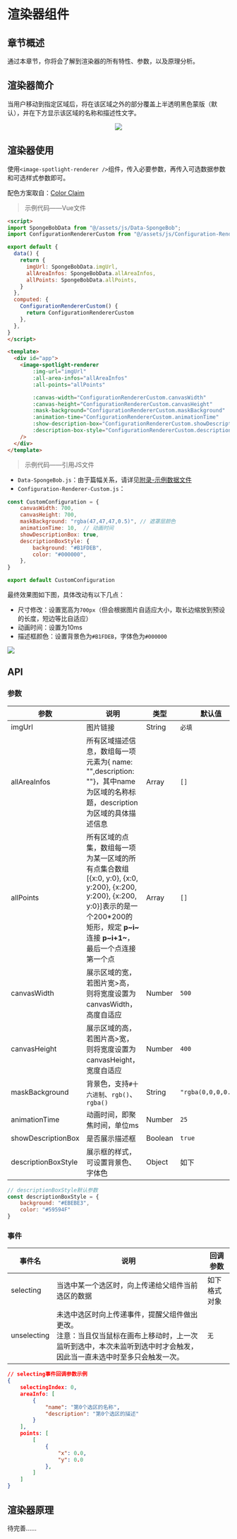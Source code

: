 # 渲染器组件

## 章节概述

通过本章节，你将会了解到渲染器的所有特性、参数，以及原理分析。

## 渲染器简介

当用户移动到指定区域后，将在该区域之外的部分覆盖上半透明黑色蒙版（默认），并在下方显示该区域的名称和描述性文字。

<div align="center">
  <img src="https://gcore.jsdelivr.net/gh/Jiang-TaiBai/pic-go@main/img/202304020927500.gif"/>
</div>



## 渲染器使用

使用`<image-spotlight-renderer />`组件，传入必要参数，再传入可选数据参数和可选样式参数即可。

配色方案取自：[Color Claim](https://vanschneider.com/colors)

> 示例代码——Vue文件

```html
<script>
import SpongeBobData from "@/assets/js/Data-SpongeBob";
import ConfigurationRendererCustom from "@/assets/js/Configuration-Renderer-Custom";

export default {
  data() {
    return {
      imgUrl: SpongeBobData.imgUrl,
      allAreaInfos: SpongeBobData.allAreaInfos,
      allPoints: SpongeBobData.allPoints,
    }
  },
  computed: {
    ConfigurationRendererCustom() {
      return ConfigurationRendererCustom
    },
  },
}
</script>

<template>
  <div id="app">
    <image-spotlight-renderer
        :img-url="imgUrl"
        :all-area-infos="allAreaInfos"
        :all-points="allPoints"

        :canvas-width="ConfigurationRendererCustom.canvasWidth"
        :canvas-height="ConfigurationRendererCustom.canvasHeight"
        :mask-background="ConfigurationRendererCustom.maskBackground"
        :animation-time="ConfigurationRendererCustom.animationTime"
        :show-description-box="ConfigurationRendererCustom.showDescriptionBox"
        :description-box-style="ConfigurationRendererCustom.descriptionBoxStyle"
    />
  </div>
</template>
```

> 示例代码——引用JS文件

- `Data-SpongeBob.js`：由于篇幅关系，请详见[附录-示例数据文件]()
- `Configuration-Renderer-Custom.js`：

```js
const CustomConfiguration = {
    canvasWidth: 700,
    canvasHeight: 700,
    maskBackground: "rgba(47,47,47,0.5)", // 遮罩层颜色
    animationTime: 10,  // 动画时间
    showDescriptionBox: true,
    descriptionBoxStyle: {
        background: "#B1FDEB",
        color: "#000000",
    },
}

export default CustomConfiguration
```

最终效果图如下图，具体改动有以下几点：

- 尺寸修改：设置宽高为`700px`（但会根据图片自适应大小，取长边缩放到预设的长度，短边等比自适应）
- 动画时间：设置为10ms
- 描述框颜色：设置背景色为`#B1FDEB`，字体色为`#000000`

![](https://gcore.jsdelivr.net/gh/Jiang-TaiBai/pic-go@main/img/202304021630486.gif)



## API

### 参数

| 参数                | 说明                                                         | 类型    | 默认值              |
| ------------------- | ------------------------------------------------------------ | ------- | ------------------- |
| imgUrl              | 图片链接                                                     | String  | `必填`              |
| allAreaInfos        | 所有区域描述信息，数组每一项元素为{ name: "",description: ""}，其中name为区域的名称标题，description为区域的具体描述信息 | Array   | `[]`                |
| allPoints           | 所有区域的点集，数组每一项为某一区域的所有点集合数组<br />[{x:0, y:0}, {x:0, y:200}, {x:200, y:200}, {x:200, y:0}]表示的是一个200\*200的矩形，规定 **p~i~** 连接 **p~i+1~**，最后一个点连接第一个点 | Array   | `[]`                |
| canvasWidth         | 展示区域的宽，若图片宽>高，则将宽度设置为canvasWidth，高度自适应 | Number  | `500`               |
| canvasHeight        | 展示区域的高，若图片高>宽，则将宽度设置为canvasHeight，宽度自适应 | Number  | `400`               |
| maskBackground      | 背景色，支持`#十六进制`、`rgb()`、`rgba()`                   | String  | `"rgba(0,0,0,0.5)"` |
| animationTime       | 动画时间，即聚焦时间，单位ms                                 | Number  | `25`                |
| showDescriptionBox  | 是否展示描述框                                               | Boolean | `true`              |
| descriptionBoxStyle | 展示框的样式，可设置背景色、字体色                           | Object  | 如下                |

```js
// descriptionBoxStyle默认参数
const descriptionBoxStyle = {
    background: "#EBEBE3",
    color: "#59594F"
}
```



### 事件

| 事件名      | 说明                                                         | 回调参数     |
| ----------- | ------------------------------------------------------------ | ------------ |
| selecting   | 当选中某一个选区时，向上传递给父组件当前选区的数据           | 如下格式对象 |
| unselecting | 未选中选区时向上传递事件，提醒父组件做出更改。<br />注意：当且仅当鼠标在画布上移动时，上一次监听到选中，本次未监听到选中时才会触发，因此当一直未选中时至多只会触发一次。 | `无`         |

```json
// selecting事件回调参数示例
{
    selectingIndex: 0,
    areaInfo: [
        {
            "name": "第0个选区的名称",
            "description": "第0个选区的描述"
        }
    ],
    points: [
        [
            {
                "x": 0.0,
                "y": 0.0
            },
        ]
    ]
}
```



## 渲染器原理

待完善……

